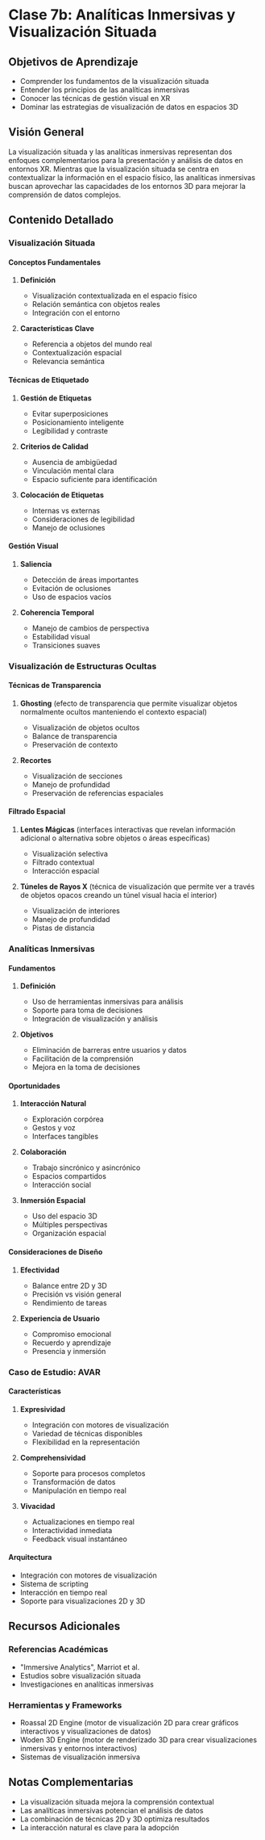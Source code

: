 # Clase 7b: Analíticas Inmersivas y Visualización Situada

## Objetivos de Aprendizaje

- Comprender los fundamentos de la visualización situada
- Entender los principios de las analíticas inmersivas
- Conocer las técnicas de gestión visual en XR
- Dominar las estrategias de visualización de datos en espacios 3D

## Visión General

La visualización situada y las analíticas inmersivas representan dos enfoques complementarios para la presentación y análisis de datos en entornos XR. Mientras que la visualización situada se centra en contextualizar la información en el espacio físico, las analíticas inmersivas buscan aprovechar las capacidades de los entornos 3D para mejorar la comprensión de datos complejos.

## Contenido Detallado

### Visualización Situada

#### Conceptos Fundamentales

1. **Definición**

   - Visualización contextualizada en el espacio físico
   - Relación semántica con objetos reales
   - Integración con el entorno

2. **Características Clave**
   - Referencia a objetos del mundo real
   - Contextualización espacial
   - Relevancia semántica

#### Técnicas de Etiquetado

1. **Gestión de Etiquetas**

   - Evitar superposiciones
   - Posicionamiento inteligente
   - Legibilidad y contraste

2. **Criterios de Calidad**

   - Ausencia de ambigüedad
   - Vinculación mental clara
   - Espacio suficiente para identificación

3. **Colocación de Etiquetas**
   - Internas vs externas
   - Consideraciones de legibilidad
   - Manejo de oclusiones

#### Gestión Visual

1. **Saliencia**

   - Detección de áreas importantes
   - Evitación de oclusiones
   - Uso de espacios vacíos

2. **Coherencia Temporal**
   - Manejo de cambios de perspectiva
   - Estabilidad visual
   - Transiciones suaves

### Visualización de Estructuras Ocultas

#### Técnicas de Transparencia

1. **Ghosting** (efecto de transparencia que permite visualizar objetos normalmente ocultos manteniendo el contexto espacial)

   - Visualización de objetos ocultos
   - Balance de transparencia
   - Preservación de contexto

2. **Recortes**
   - Visualización de secciones
   - Manejo de profundidad
   - Preservación de referencias espaciales

#### Filtrado Espacial

1. **Lentes Mágicas** (interfaces interactivas que revelan información adicional o alternativa sobre objetos o áreas específicas)

   - Visualización selectiva
   - Filtrado contextual
   - Interacción espacial

2. **Túneles de Rayos X** (técnica de visualización que permite ver a través de objetos opacos creando un túnel visual hacia el interior)
   - Visualización de interiores
   - Manejo de profundidad
   - Pistas de distancia

### Analíticas Inmersivas

#### Fundamentos

1. **Definición**

   - Uso de herramientas inmersivas para análisis
   - Soporte para toma de decisiones
   - Integración de visualización y análisis

2. **Objetivos**
   - Eliminación de barreras entre usuarios y datos
   - Facilitación de la comprensión
   - Mejora en la toma de decisiones

#### Oportunidades

1. **Interacción Natural**

   - Exploración corpórea
   - Gestos y voz
   - Interfaces tangibles

2. **Colaboración**

   - Trabajo sincrónico y asincrónico
   - Espacios compartidos
   - Interacción social

3. **Inmersión Espacial**
   - Uso del espacio 3D
   - Múltiples perspectivas
   - Organización espacial

#### Consideraciones de Diseño

1. **Efectividad**

   - Balance entre 2D y 3D
   - Precisión vs visión general
   - Rendimiento de tareas

2. **Experiencia de Usuario**
   - Compromiso emocional
   - Recuerdo y aprendizaje
   - Presencia y inmersión

### Caso de Estudio: AVAR

#### Características

1. **Expresividad**

   - Integración con motores de visualización
   - Variedad de técnicas disponibles
   - Flexibilidad en la representación

2. **Comprehensividad**

   - Soporte para procesos completos
   - Transformación de datos
   - Manipulación en tiempo real

3. **Vivacidad**
   - Actualizaciones en tiempo real
   - Interactividad inmediata
   - Feedback visual instantáneo

#### Arquitectura

- Integración con motores de visualización
- Sistema de scripting
- Interacción en tiempo real
- Soporte para visualizaciones 2D y 3D

## Recursos Adicionales

### Referencias Académicas

- "Immersive Analytics", Marriot et al.
- Estudios sobre visualización situada
- Investigaciones en analíticas inmersivas

### Herramientas y Frameworks

- Roassal 2D Engine (motor de visualización 2D para crear gráficos interactivos y visualizaciones de datos)
- Woden 3D Engine (motor de renderizado 3D para crear visualizaciones inmersivas y entornos interactivos)
- Sistemas de visualización inmersiva

## Notas Complementarias

- La visualización situada mejora la comprensión contextual
- Las analíticas inmersivas potencian el análisis de datos
- La combinación de técnicas 2D y 3D optimiza resultados
- La interacción natural es clave para la adopción
